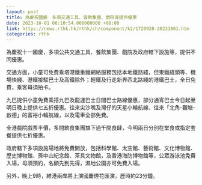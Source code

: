 ```yaml
---
layout: post
title: 為慶祝國慶　多項交通工具、餐飲集團、戲院等提供優惠
date: 2023-10-01 06:10:54.000000000 +08:00
link: https://news.rthk.hk/rthk/ch/component/k2/1720928-20231001.htm
categories: rthk
---
```


為慶祝十一國慶，多項公共交通工具、餐飲集團、戲院及政府轄下設施等，提供不同優惠。

交通方面，小童可免費乘塔港鐵重鐵網絡服務包括本地鐵路綫，但東鐵綫頭等、機場快綫、港鐵接駁巴士及高鐵除外；輕鐵及行走新界西北路綫的港鐵巴士，全日免費，乘客毋須拍卡。

九巴提供小童免費乘搭九巴及龍運巴士日間巴士路線優惠，部分通宵巴士今日起至明日晚上提供七五折優惠。往來尖沙嘴及灣仔的天星小輪航線、往來「北角-觀塘-啟德」的富裕小輪航線，以及電車全部免費。

全港戲院戲票半價，多間飲食集團旗下過千間食肆，今明兩日分別在堂食或指定套餐提供七折優惠。

政府轄下多項設施場地將免費開放，包括科學館、太空館、藝術館、文化博物館、歷史博物館、孫中山紀念館、茶具文物館，及香港海防博物館等，公眾游泳池免費入場，毋須預約，名額先到先得，濕地公園亦可免費入場。

另外，晚上9時，維港兩岸將上演國慶煙花匯演，歷時約23分鐘。
